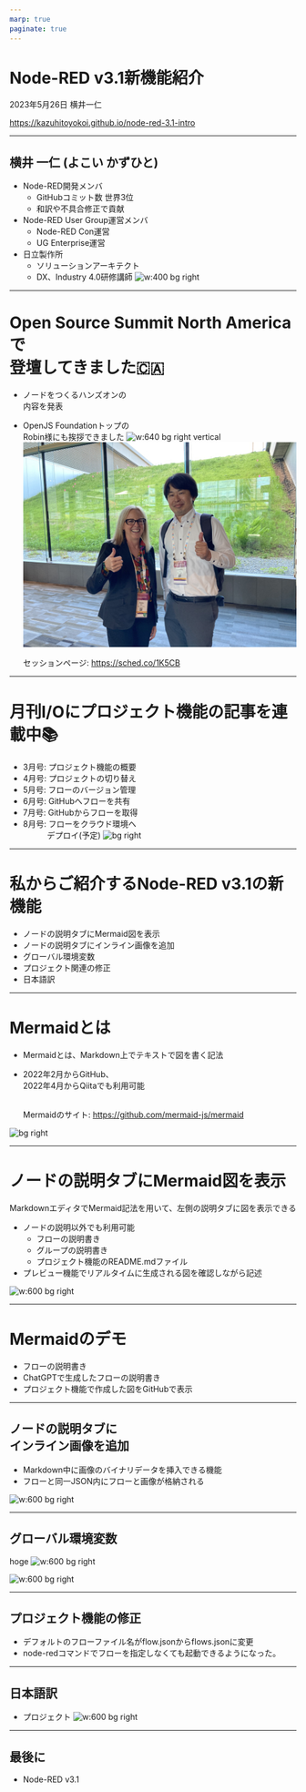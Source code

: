 ```yaml
---
marp: true
paginate: true
---
```

# Node-RED v3.1新機能紹介
2023年5月26日 横井一仁

https://kazuhitoyokoi.github.io/node-red-3.1-intro

---
## 横井 一仁 (よこい かずひと)
- Node-RED開発メンバ
  - GitHubコミット数 世界3位
  - 和訳や不具合修正で貢献
- Node-RED User Group運営メンバ
  - Node-RED Con運営
  - UG Enterprise運営
- 日立製作所
  - ソリューションアーキテクト
  - DX、Industry 4.0研修講師
![w:400 bg right](https://nodered.jp/images/yokoi.jpg)

---
# Open Source Summit North Americaで<br>登壇してきました🇨🇦
 - ノードをつくるハンズオンの<br>内容を発表
 - OpenJS Foundationトップの<br>Robin様にも挨拶できました
![w:640 bg right vertical](https://pbs.twimg.com/media/Fv4TUloWAAIEmuw?format=jpg)
![bg right vertical](robin.jpg)

   セッションページ: https://sched.co/1K5CB

---
# 月刊I/Oにプロジェクト機能の記事を連載中📚
 - 3月号: プロジェクト機能の概要
 - 4月号: プロジェクトの切り替え
 - 5月号: フローのバージョン管理
 - 6月号: GitHubへフローを共有
 - 7月号: GitHubからフローを取得
 - 8月号: フローをクラウド環境へ<br>　　　デプロイ(予定)
![bg right](https://pbs.twimg.com/media/FplCZZnaUAcopKn?format=jpg&name=large)

---
# 私からご紹介するNode-RED v3.1の新機能
 - ノードの説明タブにMermaid図を表示
 - ノードの説明タブにインライン画像を追加
 - グローバル環境変数
 - プロジェクト関連の修正
 - 日本語訳

---
# Mermaidとは
- Mermaidとは、Markdown上でテキストで図を書く記法
- 2022年2月からGitHub、<br>2022年4月からQiitaでも利用可能<br><br>

  Mermaidのサイト: https://github.com/mermaid-js/mermaid

![bg right](https://raw.githubusercontent.com/mermaid-js/mermaid/develop/img/header.png)

---
# ノードの説明タブにMermaid図を表示
MarkdownエディタでMermaid記法を用いて、左側の説明タブに図を表示できる
- ノードの説明以外でも利用可能
  - フローの説明書き
  - グループの説明書き
  - プロジェクト機能のREADME.mdファイル
- プレビュー機能でリアルタイムに生成される図を確認しながら記述

![w:600 bg right](https://user-images.githubusercontent.com/30289092/210740564-5c0df1e8-5a3b-46bb-b2a2-5b36bdbbcf18.png)

---
# Mermaidのデモ
 - フローの説明書き
 - ChatGPTで生成したフローの説明書き
 - プロジェクト機能で作成した図をGitHubで表示

---
## ノードの説明タブに<br>インライン画像を追加
- Markdown中に画像のバイナリデータを挿入できる機能
- フローと同一JSON内にフローと画像が格納される

![w:600 bg right](https://user-images.githubusercontent.com/30289092/210725017-0f55c9f3-1bef-438c-be53-ce0a3b158be6.gif)

---
## グローバル環境変数
hoge
![w:600 bg right](https://user-images.githubusercontent.com/30289092/210725017-0f55c9f3-1bef-438c-be53-ce0a3b158be6.gif)

![w:600 bg right](https://camo.qiitausercontent.com/1da920248905bd1814f2ef607d715d2f7898968d/68747470733a2f2f71696974612d696d6167652d73746f72652e73332e61702d6e6f727468656173742d312e616d617a6f6e6177732e636f6d2f302f3534363231372f36333735643039392d616230312d366537392d633931642d3761656132646331646264612e706e67)

---
## プロジェクト機能の修正
 - デフォルトのフローファイル名がflow.jsonからflows.jsonに変更
 - node-redコマンドでフローを指定しなくても起動できるようになった。

---
## 日本語訳
 - プロジェクト
![w:600 bg right](https://user-images.githubusercontent.com/30289092/210725017-0f55c9f3-1bef-438c-be53-ce0a3b158be6.gif)

---
## 最後に
 - Node-RED v3.1
